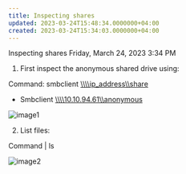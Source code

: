 ```yaml
---
title: Inspecting shares
updated: 2023-03-24T15:48:34.0000000+04:00
created: 2023-03-24T15:34:03.0000000+04:00
---
```


Inspecting shares
Friday, March 24, 2023
3:34 PM

1.  First inspect the anonymous shared drive using:

Command: smbclient [\\\\\\\ip_address\\\share](file://ip_address/share)

- Smbclient [\\\\\\\10.10.94.61\\\anonymous](file://10.10.94.61/anonymous)

![image1](image1-235.png)

2.  List files:

Command \| ls

![image2](image2-102.png)

